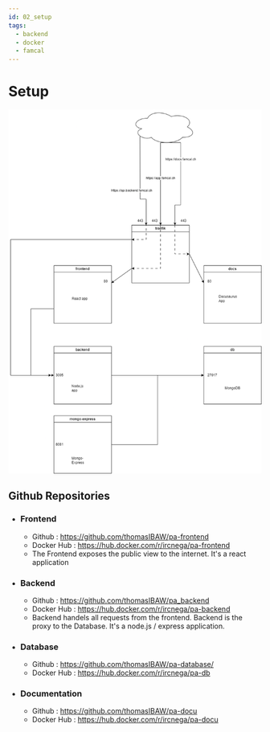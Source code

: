 ```yaml
---
id: 02_setup
tags:
  - backend
  - docker
  - famcal
---
```


# Setup

![container.png](../../../static/img/container.png)

## Github Repositories

- ### Frontend
  - Github      : https://github.com/thomasIBAW/pa-frontend
  - Docker Hub  : https://hub.docker.com/r/ircnega/pa-frontend 
  - The Frontend exposes the public view to the internet. It's a react application

- ### Backend
  - Github      : https://github.com/thomasIBAW/pa_backend
  - Docker Hub  : https://hub.docker.com/r/ircnega/pa-backend
  - Backend handels all requests from the frontend. Backend is the proxy to the Database. It's a node.js / express application.

- ### Database
  - Github      : https://github.com/thomasIBAW/pa-database/
  - Docker Hub  : https://hub.docker.com/r/ircnega/pa-db  

- ### Documentation
  - Github      : https://github.com/thomasIBAW/pa-docu
  - Docker Hub  : https://hub.docker.com/r/ircnega/pa-docu


